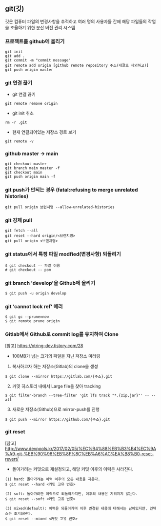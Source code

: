 ## git(깃)
  깃은 컴퓨터 파일의 변경사항을 추적하고 여러 명의 사용자들 간에 해당 파일들의 작업을 조율하기 위한 분산 버전 관리 시스템

### 프로젝트를 github에 올리기
```
git init
git add .
git commit -m "commit message"
git remote add origin [github remote repository 주소(대괄호 제외하고)]
git push origin master
```

### git 연결 끊기
- git 연결 끊기
```
git remote remove origin
```
- git init 취소
```
rm -r .git
```
- 현재 연결되어있는 저장소 경로 보기
```
git remote -v
```

### github master -> main
```
git checkout master
git branch main master -f
git checkout main
git push origin main -f
```  

### git push가 안되는 경우 (fatal:refusing to merge unrelated histories)
```
git pull origin 브런치명 --allow-unrelated-histories
```  

### git 강제 pull
```
git fetch --all
git reset --hard origin/<브랜치명>
git pull origin <브랜치명>
```  

### git status에서 특정 파일 modfied(변경사항) 되돌리기
```
$ git checkout -- 파일 이름
# git checkout -- pom
```  

### git branch 'develop'을 Github에 올리기
```
$ git push -u origin develop
```   

### git 'cannot lock ref' 에러
```
$ git gc --prune=now
$ git remote prune origin
```  

### Gitlab에서 Github로 commit log를 유지하여 Clone
[참고] https://xtring-dev.tistory.com/28
- 100MB가 넘는 크기의 파일을 지닌 저장소 미러링
1. 복사하고자 하는 저장소(Gitlab)의 clone을 생성
```
$ git clone --mirror https://gitlab.com/{주소}.git
```    
2. 커밋 히스토리 내에서 Large file을 찾아 tracking
```
$ git filter-branch --tree-filter 'git lfs track "*.{zip,jar}"' -- --all
```    
3. 새로운 저장소(Github)으로 mirror-push를 진행
```
$ git push --mirror https://github.com/{주소}.git
```  

### git reset
[참고] http://www.devpools.kr/2017/02/05/%EC%B4%88%EB%B3%B4%EC%9A%A9-git-%EB%90%98%EB%8F%8C%EB%A6%AC%EA%B8%B0-reset-revert/
- 돌아가려는 커밋으로 재설정되고, 해당 커밋 이후의 이력은 사라진다.  
```
(1) hard: 돌아가려는 이력 이후의 모든 내용을 지운다.
$ git reset --hard <커밋 고유 번호>

(2) soft: 돌아가려한 이력으로 되돌아가지만, 이후의 내용은 지워지지 않는다.
$ git reset --soft <커밋 고유 번호>

(3) mixed(default): 이력은 되돌아가며 이후 변경된 내용에 대해서는 남아있지만, 인덱스는 초기화된다.
$ git reset --mixed <커밋 고유 번호>
```  
